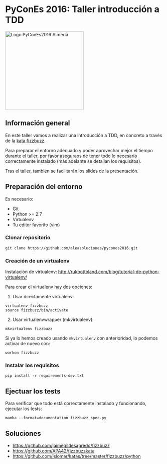 # PyConEs 2016: Taller introducción a TDD
<img src="https://pbs.twimg.com/profile_images/743356612086116355/6X4srwCV.jpg" width="250" alt="Logo PyConEs2016 Almería" />

## Información general
En este taller vamos a realizar una introducción a TDD, en concreto a través de la [kata fizzbuzz](http://www.solveet.com/exercises/Kata-FizzBuzz/11).

Para preparar el entorno adecuado y poder aprovechar mejor el tiempo durante el taller, por favor aseguraos de tener todo lo necesario correctamente instalado (más adelante se detallan los requisitos).

Tras el taller, también se facilitarán los slides de la presentación.


## Preparación del entorno

Es necesario:

* Git
* Python >= 2.7
* Virtualenv
* Tu editor favorito (vim)

### Clonar repositorio

```
git clone https://github.com/aleasoluciones/pycones2016.git
```

### Creación de un virtualenv

Instalación de virtualenv: http://rukbottoland.com/blog/tutorial-de-python-virtualenv/

Para crear el virtualenv hay dos opciones:

1. Usar directamente virtualenv:

  ```
  virtualenv fizzbuzz
  source fizzbuzz/bin/activate
  ```
2. Usar virtualenvwrapper (mkvirtualenv):

  ```
  mkvirtualenv fizzbuzz
  ```

  Si ya lo hemos creado usando `mkvirtualenv` con anterioridad, lo podemos activar de nuevo con:

  ```
  workon fizzbuzz
  ```

### Instalar los requisitos
`pip install -r requirements-dev.txt`

## Ejectuar los tests
Para verificar que todo está correctamente instalado y funcionando, ejecutar los tests:

`mamba --format=documentation fizzbuzz_spec.py`

## Soluciones
* https://github.com/jaimegildesagredo/fizzbuzz
* https://github.com/APA42/fizzbuzzkata
* https://github.com/islomar/katas/tree/master/fizzbuzz/python

